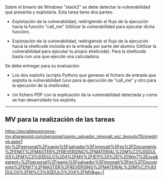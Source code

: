 Sobre el binario de Windows "stack2" se debe detectar la vulnerabilidad que presenta y explotarla. Esta tarea tiene dos partes:

 - Explotación de la vulnerabilidad, redirigiendo el flujo de la ejecución hacia la función "call_me" (Utilizar la vulnerabilidad para ejecutar dicha función).

 - Explotación de la vulnerabilidad, redirigiendo el flujo de la ejecución hacia la shellcode incluída en la entrada por parte del alumno (Utilizar la vulnerabilidad para ejecutar tu propio shellcode). Para la shellcode basta con una que ejecute una calculadora.

Se debe entregar para su evaluación:

 - Los dos exploits (scripts Python) que generan el fichero de entrada que explota la vulnerabilidad (uno para la ejecución de "call_me" y otro para la ejecución de la shellcode).

 - Un fichero PDF con la explicación de la vulnerabilidad detectada y como se han desarrollado los exploits.


-----------------------------------

## MV para la realización de las tareas

https://excellenceinnova-my.sharepoint.com/personal/juanjo_salvador_innovait_es/_layouts/15/onedrive.aspx?id=%2Fpersonal%2Fjuanjo%5Fsalvador%5Finnovait%5Fes%2FDocuments%2FENIIT%2FMASTER%2FREVERSING%2FMATERIAL%20M%C3%93DULOS%2FM%C3%93DULO%204%2FMV%2FIE11%20%2D%20Win7%2Eova&parent=%2Fpersonal%2Fjuanjo%5Fsalvador%5Finnovait%5Fes%2FDocuments%2FENIIT%2FMASTER%2FREVERSING%2FMATERIAL%20M%C3%93DULOS%2FM%C3%93DULO%204%2FMV&ga=1
